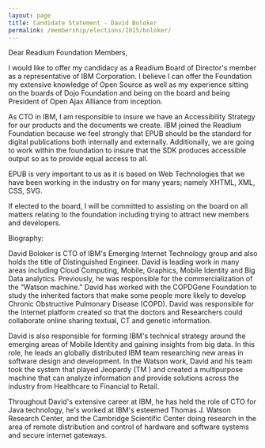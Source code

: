 ```yaml
---
layout: page
title: Candidate Statement - David Boloker
permalink: /membership/elections/2015/boloker/
---
```


Dear Readium Foundation Members, 
 
I would like to offer my candidacy as a Readium Board of Director's member as a representative of IBM Corporation.   I believe I can offer the Foundation my extensive knowledge of Open Source as well as my experience sitting on the boards of Dojo Foundation and being  on the board and being President of Open Ajax Alliance from inception. 
 
As CTO in IBM, I am responsible to insure we have an Accessibility Strategy for our products and the documents we create.     IBM joined the Readium Foundation  because we feel strongly that EPUB should be the standard for digital publications both internally and externally.       Additionally, we are going to work within the foundation to insure that the SDK produces accessible output so as to provide equal access to all. 
 
EPUB is very important to us as it is based on Web Technologies that we have been working in the industry on for many years;  namely  XHTML, XML, CSS, SVG. 
 
If elected to the board, I will be committed to assisting on the board on all matters relating to the foundation including trying to attract new members and developers. 
 
Biography: 
 
David Boloker is CTO of IBM's Emerging Internet Technology group and also holds the title of Distinguished Engineer.  David is leading work in many areas including Cloud Computing, Mobile, Graphics, Mobile Identity and Big Data analytics.   Previously, he was responsible for the commercialization of the “Watson machine.”    David has worked with the COPDGene Foundation to study the inherited factors that make some people more likely to develop Chronic Obstructive Pulmonary Disease (COPD).  David was responsible for the Internet platform created so that the doctors and Researchers could collaborate online sharing textual, CT and genetic information.   
 
David is also responsible for forming IBM's technical strategy around the emerging areas of Mobile Identity and gaining insights from big data.  In this role, he leads an globally distributed IBM team researching new areas in software design and development.   In the Watson work, David and his team took the system that played Jeopardy (TM ) and created  a multipurpose machine that can analyze information and provide solutions across the industry from Healthcare to Financial to Retail. 
 
Throughout David's extensive career at IBM, he has held the role of CTO for Java technology, he's worked at IBM's esteemed Thomas J. Watson Research Center, and the Cambridge Scientific Center doing research in the area of remote distribution and control of hardware and software systems and secure internet gateways.   